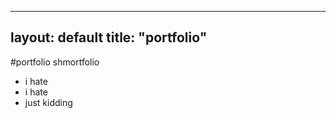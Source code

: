 
---
layout: default
title: "portfolio"
---

#portfolio shmortfolio
* i hate
* i hate
* just kidding
